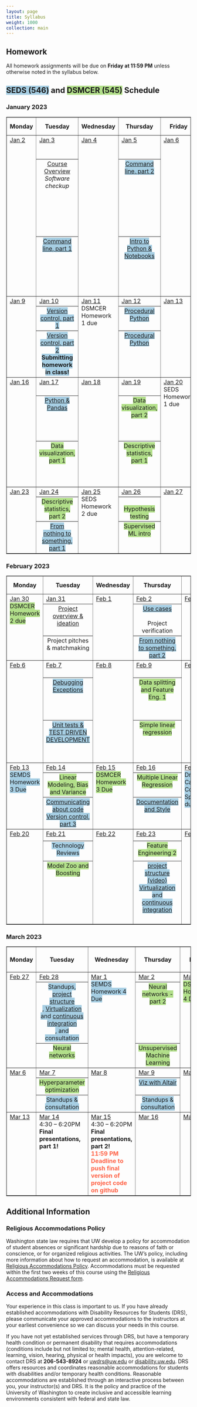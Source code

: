 ```yaml
---
layout: page
title: Syllabus
weight: 1000
collection: main
---
```


## Homework

All homework assignments will be due on **Friday at 11:59 PM** unless otherwise noted in the syllabus below.

## <span style="background-color:#a6cee3">SEDS (546)</span> and <span style="background-color:#b2df8a">DSMCER (545)</span> Schedule

<!--SEDS background color: #a6cee3
DSMCER background color: #b2df8a-->

### January 2023

<table style="border-collapse: collapse; width: 100%; " border="1">
<tbody>
<tr>
<th>Monday</th>
<th>Tuesday</th>
<th>Wednesday</th>
<th>Thursday</th>
<th>Friday</th>
<th>References &amp; <br />Homework</th>
</tr>
<!-- this is a new week -->
<tr valign="top">
<td rowspan="3"><u>Jan 2</u></td>
<td rowspan="1"><u>Jan 3</u></td>
<td rowspan="3"><u>Jan 4</u></td>
<td rowspan="1"><u>Jan 5</u></td>
<td rowspan="3"><u>Jan 6</u></td>
<td rowspan="3">
<ul>
<li><span style="background-color:#b2df8a"><a href="https://aiche-onlinelibrary-wiley-com.offcampus.lib.washington.edu/doi/10.1002/aic.15192">DSMCER assigned reading</a></span></li>
<li><span style="background-color:#a6cee3"><a href="https://github.com/UWDIRECT/UWDIRECT.github.io/raw/master/Wi22_content/SEDS/CSE%20390%20Bash%20Command%20Reference.pdf">bash command line reference</a></span></li>
<li><span style="background-color:#b2df8a">DSMCER Homework 1 (Due 1/12 11:59 PM)</span></li>
<!-- This is the link for DSMCER HW 1 in our classroom: https://classroom.github.com/a/MZCfve8h -->
<li><span style="background-color:#a6cee3"><a href="https://docs.google.com/document/d/1rzP02Vm4LKmuprnskMZjI1s7l4HkGzbqb5nHU0WyS0s/edit?usp=sharing">SEMDS Homework 1 (Due 1/19 11:59 PM)</a> GitHub for SEMDS HW1</span></li>
<!-- This is the link for SEDS HW 1 in our classroom: https://classroom.github.com/a/hDUJkLmY -->
</ul>
</td>
</tr>
<tr align="center" valign="top">
<td ><a href="https://github.com/UWDIRECT/UWDIRECT.github.io/blob/master/Wi23_content/DSMCER/L0_Intro_to_Data_Science.pdf?raw=true">Course Overview</a><br/><i>Software checkup</i><br/></td>
<td ><span style="background-color:#a6cee3"><a href="https://github.com/UWDIRECT/UWDIRECT.github.io/blob/master/Wi22_content/SEDS/L1.1.Command_Line.pptx?raw=true">Command line, part 2</a><br /></span></td>
</tr>
<tr align="center" valign="top">
<td ><span style="background-color:#a6cee3"><A href="https://github.com/UWDIRECT/UWDIRECT.github.io/blob/master/Wi22_content/SEDS/L1.1.Command_Line.pptx?raw=true">Command line, part 1</a><br /></span></td>
<td ><span style="background-color:#a6cee3"><a href="https://raw.githubusercontent.com/UWDIRECT/UWDIRECT.github.io/master/Wi22_content/SEDS/L2.Simple_Breakout.ipynb">Intro to Python &amp; Notebooks</a><br /> </span></td>
</tr>
<!-- end of week -->
<!-- this is a new week -->
<tr valign="top">
<td rowspan="3"><u>Jan 9</u></td>
<td rowspan="1"><u>Jan 10</u></td>
<td rowspan="3"><u>Jan 11</u><br/>DSMCER Homework 1 due</td>
<td rowspan="1"><u>Jan 12</u></td>
<td rowspan="3"><u>Jan 13</u></td>
<td rowspan="3"><ul><li><span style="background-color:#a6cee3"><a href="http://swcarpentry.github.io/git-novice/">Version Control with Git</a></span></li></ul>
</td>
</tr>
<tr align="center" valign="top">
<td ><span style="background-color:#a6cee3"><a href="https://github.com/UWDIRECT/UWDIRECT.github.io/blob/master/Wi22_content/SEDS/L3.Version_Control.pptx?raw=true">Version control, part 1</a><br/></span></td>
<td ><span style="background-color:#a6cee3"><a href="https://raw.githubusercontent.com/UWDIRECT/UWDIRECT.github.io/master/Wi22_content/SEDS/L5.Procedural_Python.ipynb">Procedural Python</a><br/></span></td>
</tr>
<tr align="center" valign="top">
<td ><span style="background-color:#a6cee3"><a href="https://github.com/UWDIRECT/UWDIRECT.github.io/blob/master/Wi22_content/SEDS/L3.Version_Control.pptx?raw=true">Version control, part 2</a><br/><b>Submitting homework in class!</b><br/></span></td>
<td ><span style="background-color:#a6cee3"><a href="https://raw.githubusercontent.com/UWDIRECT/UWDIRECT.github.io/master/Wi22_content/SEDS/L5.Procedural_Python.ipynb">Procedural Python</a><br/></span></td>
</tr>
<!-- end of week -->
<!-- this is a new week -->
<tr valign="top">
<td rowspan="3"><u>Jan 16</u></td>
<td rowspan="1"><u>Jan 17</u></td>
<td rowspan="3"><u>Jan 18</u></td>
<td rowspan="1"><u>Jan 19</u></td>
<td rowspan="3"><u>Jan 20</u><br/>SEDS Homework 1 due</td>
<td rowspan="3"><ul><li><a href="https://pandas.pydata.org/Pandas_Cheat_Sheet.pdf">Pandas Cheat Sheet</a></li><li><span style="background-color:#a6cee3"><a href="https://classroom.github.com/a/DaEgO3K7">SEMDS Homework 2 (Due 1/26 11:59 PM)</a></span></li><li><span style="background-color:#b2df8a"><a href="https://www-nature-com.offcampus.lib.washington.edu/articles/nmeth.2613">Nature article: The importance of being uncertain.</a></span></li></ul>
</td>
</tr>
<tr align="center" valign="top">
<td ><span style="background-color:#a6cee3"><a href="https://raw.githubusercontent.com/UWDIRECT/UWDIRECT.github.io/master/Wi22_content/SEDS/L4.Python.ipynb">Python & Pandas</a><br/></span></td>
<td ><span style="background-color:#b2df8a">Data visualization, part 2</span></td>
</tr>  
<tr align="center" valign="top">
<td ><span style="background-color:#b2df8a">Data visualization, part 1</span></td>
<td ><span style="background-color:#b2df8a">Descriptive statistics, part 1</span></td>
</tr>

<!-- end of week -->
<!-- this is a new week -->
<tr valign="top">
<td rowspan="3"><u>Jan 23</u></td>
<td rowspan="1"><u>Jan 24</u></td>
<td rowspan="3"><u>Jan 25</u><br/>SEDS Homework 2 due</td>
<td rowspan="1"><u>Jan 26</u></td>
<td rowspan="3"><u>Jan 27</u></td>
<td rowspan="3"><ul><li><span style="background-color:#a6cee3"><a href="https://classroom.github.com/a/RcMYwgQg">DSMCER Homework 2 (Due 1/30 11:59 PM)</a></span></li></ul>
</td>
</tr>
<tr align="center" valign="top">
<td ><span style="background-color:#b2df8a">Descriptive statistics, part 2</td>
<td ><br/><span style="background-color:#b2df8a">Hypothesis testing<br/> </span></td>
</tr>
<tr align="center" valign="top">
<td ><span style="background-color:#a6cee3"><a href="https://raw.githubusercontent.com/UWDIRECT/UWDIRECT.github.io/master/Wi22_content/SEDS/L6.NothingToSomething.ipynb">From nothing to something, part 1</a></span></td>
<td ><span style="background-color:#b2df8a">Supervised ML intro</span></td>
</tr>
<!-- end of week -->
</tbody>
</table>

### February 2023

<table style="border-collapse: collapse; width: 100%; " border="1">
<tbody>
<tr>
<th>Monday</th>
<th>Tuesday</th>
<th>Wednesday</th>
<th>Thursday</th>
<th>Friday</th>
<th>References &amp; <br />Homework</th>
</tr>
<!-- this is a new week -->
<tr valign="top">
<td rowspan="3"><u>Jan 30</u><br/><span style="background-color:#b2df8a">DSMCER Homework 2 due</span></td>
<td rowspan="1"><u>Jan 31</u></td>
<td rowspan="3"><u>Feb 1</u></td>
<td rowspan="1"><u>Feb 2</u></td>
<td rowspan="3"><u>Feb 3</u></td>
<td rowspan="3"><ul><li><span style="background-color:#a6cee3"><a href="https://classroom.github.com/a/bZNJEwMp">SEMDS Homework 3</a></span></li></ul>
</td>
</tr>
<tr align="center" valign="top">
<td ><a href="https://github.com/UWDIRECT/UWDIRECT.github.io/raw/master/Wi22_content/Project_Overview.pptx">Project overview & ideation</a><br/></td>
<td ><span style="background-color:#a6cee3"><a href="https://github.com/UWDIRECT/UWDIRECT.github.io/blob/master/Wi22_content/SEDS/Use_cases.pptx?raw=true">Use cases</a><br/></span><br/>Project verification<br /></td>
</tr>
<tr align="center" valign="top">
<td >Project pitches & matchmaking<br /></td>
<td ><span style="background-color:#a6cee3"><a href="https://raw.githubusercontent.com/UWDIRECT/UWDIRECT.github.io/master/Wi22_content/SEDS/L6.NothingToSomething.ipynb">From nothing to something, part 2</a><br/></span></td>
</tr>
<!-- end of week -->
<!-- this is a new week -->
<tr valign="top">
<td rowspan="3"><u>Feb 6</u></td>
<td rowspan="1"><u>Feb 7</u></td>
<td rowspan="3"><u>Feb 8</u></td>
<td rowspan="1"><u>Feb 9</u></td>
<td rowspan="3"><u>Feb 10</u></td>
<td rowspan="3"><ul><li><span style="background-color:#b2df8a"><a href="https://classroom.github.com/a/GiDQ1jOX">DSMCER Homework 3 (Due 2/15 11:59 PM)</a></span></li><li><a href="http://www.statlearning.com/">Introduction to Statistical Learning PDF</a></li><li><a href="https://www.atlassian.com/git/tutorials/using-branches/git-merge">Git Merge Docs</a></li></ul>
</td>
</tr>
<tr align="center" valign="top">
<td ><span style="background-color:#a6cee3"><a href="https://raw.githubusercontent.com/UWDIRECT/UWDIRECT.github.io/master/Wi22_content/SEDS/debugging_exceptions_testing/Debugging.ipynb">Debugging</a><br/><a href="https://raw.githubusercontent.com/UWDIRECT/UWDIRECT.github.io/master/Wi22_content/SEDS/debugging_exceptions_testing/Exceptions.ipynb">Exceptions</a><br/></span></td>
<td ><span style="background-color:#b2df8a">Data splitting and Feature Eng. 1</span></td>
</tr>
<tr align="center" valign="top">
<td ><span style="background-color:#a6cee3"><a href="https://raw.githubusercontent.com/UWDIRECT/UWDIRECT.github.io/master/Wi22_content/SEDS/debugging_exceptions_testing/Unit-tests.ipynb">Unit tests & TEST DRIVEN DEVELOPMENT</a><br/></span></td>
<td ><span style="background-color:#b2df8a">Simple linear regression </span></td>
</tr>
<!-- end of week -->
<!-- this is a new week -->
<tr valign="top">
<td rowspan="3"><u>Feb 13</u><br/><span style="background-color:#a6cee3">SEMDS Homework 3 Due</span></td>
<td rowspan="1"><u>Feb 14</u></td>
<td rowspan="3"><u>Feb 15</u><br/><span style="background-color:#b2df8a">DSMCER Homework 3 Due</span></td>
<td rowspan="1"><u>Feb 16</u></td>
<td rowspan="3"><u>Feb 17</u><br/><span style="background-color:#a6cee3">Draft of Use Cases and Component Specification due!</span></td>
<td rowspan="3">
</td>
</tr>
<tr align="center" valign="top">
<td ><span style="background-color:#b2df8a">Linear Modeling, Bias and Variance</span></td>
<td ><span style="background-color:#b2df8a">Multiple Linear Regression </span></td>
</tr>
<tr align="center" valign="top">
<td ><span style="background-color:#a6cee3"><a href="https://github.com/UWDIRECT/UWDIRECT.github.io/raw/master/Wi22_content/SEDS/L10.Communication.pptx">Communicating about code</a><br/><a href="https://github.com/UWDIRECT/UWDIRECT.github.io/raw/master/Wi22_content/SEDS/L11.Version_Control_p2.pptx">Version control, part 3</a><br/></span></td>
<td ><span style="background-color:#a6cee3"><a href="Wi22_content/SEDS/L8.Style_and_Documentation.pptx">Documentation and Style</a><br/></span></td>
</tr>
<!-- end of week -->
<!-- this is a new week -->
<tr valign="top">
<td rowspan="3"><u>Feb 20</u></td>
<td rowspan="1"><u>Feb 21</u></td>
<td rowspan="3"><u>Feb 22</u></td>
<td rowspan="1"><u>Feb 23</u></td>
<td rowspan="3"><u>Feb 24</u></td>
<td rowspan="3"><ul><li><span style="background-color:#a6cee3"><a href="https://classroom.github.com/a/frSKktLk">SEMDS Homework 4, the big one</a></span></li><li><span style="background-color:#b2df8a"><a href="https://classroom.github.com/a/OMchHegb"> DSMCER Homework 4 (Due 3/3 11:59 PM)</a></span></li><li><a href="https://google.github.io/styleguide/pyguide.html">Google Python Style Guide</a></li></ul>
</td>
</tr>
<tr align="center" valign="top">
<td ><span style="background-color:#a6cee3">Technology Reviews</span></td>
<td ><span style="background-color:#b2df8a">Feature Engineering 2</span></td>
</tr>
<tr align="center" valign="top">
<td ><span style="background-color:#b2df8a">Model Zoo and Boosting</span></td>
<td ><span style="background-color:#a6cee3"><a href="https://github.com/UWDIRECT/UWDIRECT.github.io/raw/master/Wi22_content/SEDS/L9.Project_Structure.pdf">project structure</a><br/><a href="https://uw.hosted.panopto.com/Panopto/Pages/Viewer.aspx?id=ede023f2-20b1-4a8d-9a46-acdf014bd3c8">(video)</a><br/><a href="https://github.com/UWDIRECT/UWDIRECT.github.io/raw/master/Wi22_content/SEDS/L12.Virtualization.pptx">Virtualization</a> and <a href="https://github.com/UWDIRECT/UWDIRECT.github.io/raw/master/Wi22_content/SEDS/L13.Continuous_Integration.pptx">continuous integration</a><br/></span></td>
</tr>
<!-- end of week -->
</tbody>
</table>

### March 2023

<table style="border-collapse: collapse; width: 100%; " border="1">
<tbody>
<tr>
<th>Monday</th>
<th>Tuesday</th>
<th>Wednesday</th>
<th>Thursday</th>
<th>Friday</th>
<th>References &amp; <br />Homework</th>
</tr>
<!-- this is a new week -->
<tr valign="top">
<td rowspan="3"><u>Feb 27</u></td>
<td rowspan="1"><u>Feb 28</u></td>
<td rowspan="3"><u>Mar 1</u><br/><span style="background-color:#a6cee3">SEMDS Homework 4 Due</span></td>
<td rowspan="1"><u>Mar 2</u></td>
<td rowspan="3"><u>Mar 3</u><br/><span style="background-color:#b2df8a">DSMCER Homework 4 Due</span></td>
<td rowspan="3">
</td>
</tr>
<tr align="center" valign="top">
<td ><span style="background-color:#a6cee3">Standups, <a href="https://github.com/UWDIRECT/UWDIRECT.github.io/raw/master/Wi22_content/SEDS/L9.Project_Structure.pdf">project structure</a><br/>, <a href="https://github.com/UWDIRECT/UWDIRECT.github.io/raw/master/Wi22_content/SEDS/L12.Virtualization.pptx">Virtualization</a> and <a href="https://github.com/UWDIRECT/UWDIRECT.github.io/raw/master/Wi22_content/SEDS/L13.Continuous_Integration.pptx">continuous integration</a><br/>, and consultation</span></td>
<td ><span style="background-color:#b2df8a">Neural networks - part 2</span></td>
</tr>
<tr align="center" valign="top">
<td ><span style="background-color:#b2df8a">Neural networks </span></td>
<td ><span style="background-color:#b2df8a">Unsupervised Machine Learning</span></td>
</tr>
<!-- end of week -->
<!-- this is a new week -->
<tr valign="top">
<td rowspan="3"><u>Mar 6</u></td>
<td rowspan="1"><u>Mar 7</u></td>
<td rowspan="3"><u>Mar 8</u></td>
<td rowspan="1"><u>Mar 9</u></td>
<td rowspan="3"><u>Mar 10</u></td>
<td rowspan="3">
</td>
</tr>
<tr align="center" valign="top">
<td ><span style="background-color:#b2df8a">Hyperparameter optimization</span></td>
<td ><span style="background-color:#a6cee3"><a href="https://raw.githubusercontent.com/UWDIRECT/UWDIRECT.github.io/master/Wi22_content/SEDS/L14.Viz_with_Altair.ipynb">Viz with Altair</a><br/></span> </td>
</tr>
<tr align="center" valign="top">
<td ><span style="background-color:#a6cee3">Standups & consultation</span></td>
<td ><span style="background-color:#a6cee3">Standups & consultation</span></td>
</tr>
<!-- end of week -->
<!-- this is a new week -->
<tr valign="top">
<td rowspan="2"><u>Mar 13</u></td>
<td rowspan="1"><u>Mar 14</u><br/>4:30 – 6:20PM<br/><b>Final presentations, part 1!</b></td>
<td rowspan="2"><u>Mar 15</u><br/>4:30 – 6:20PM<br/><b>Final presentations, part 2!</b><br/><span style="color:#ff6347"> <b> 11:59 PM <br/> Deadline to push final version of project code on github</b></span></td>
<td rowspan="1"><u>Mar 16</u></td>
<td rowspan="2"><u>Mar 17</u></td>
<td rowspan="2">
</td>
</tr>
<tr align="center" valign="top">
</tr>
<!-- end of week -->
</tbody>
</table>


## Additional Information


### Religious Accommodations Policy
Washington state law requires that UW develop a policy for accommodation of student absences or significant hardship due to reasons of faith or conscience, or for organized religious activities. The UW’s policy, including more information about how to request an accommodation, is available at [Religious Accommodations Policy](https://registrar.washington.edu/staffandfaculty/religious-accommodations-policy/). Accommodations must be requested within the first two weeks of this course using the [Religious Accommodations Request form](https://registrar.washington.edu/students/religious-accommodations-request/).


### Access and Accommodations
Your experience in this class is important to us. If you have already established accommodations with Disability Resources for Students (DRS), please communicate your approved accommodations to the instructors at your earliest convenience so we can discuss your needs in this course.

If you have not yet established services through DRS, but have a temporary health condition or permanent disability that requires accommodations (conditions include but not limited to; mental health, attention-related, learning, vision, hearing, physical or health impacts), you are welcome to contact DRS at **206-543-8924** or <uwdrs@uw.edu> or [disability.uw.edu](http://depts.washington.edu/uwdrs/). DRS offers resources and coordinates reasonable accommodations for students with disabilities and/or temporary health conditions.  Reasonable accommodations are established through an interactive process between you, your instructor(s) and DRS.  It is the policy and practice of the University of Washington to create inclusive and accessible learning environments consistent with federal and state law.

